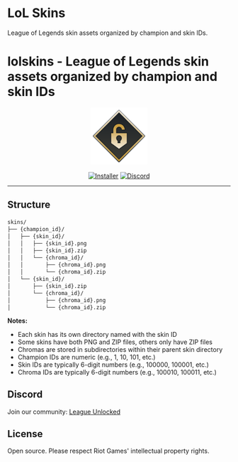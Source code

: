 # LoL Skins

League of Legends skin assets organized by champion and skin IDs.

# lolskins - League of Legends skin assets organized by champion and skin IDs

<div align="center">
  <img src="./icon.png" alt="League Unlocked Icon" width="128" height="128">
  
  [![Installer](https://img.shields.io/badge/Installer-Windows-blue)](https://github.com/AlbanCliquet/LeagueUnlockedReleases/releases/latest)
  [![Discord](https://img.shields.io/discord/1426680928759189545?color=5865F2&logo=discord&logoColor=white&label=Discord)](https://discord.com/invite/cDepnwVS8Z)
</div>

---

## Structure

```
skins/
├── {champion_id}/
│   ├── {skin_id}/
│   │   ├── {skin_id}.png
│   │   ├── {skin_id}.zip
│   │   └── {chroma_id}/
│   │       ├── {chroma_id}.png
│   │       └── {chroma_id}.zip
│   └── {skin_id}/
│       ├── {skin_id}.zip
│       └── {chroma_id}/
│           ├── {chroma_id}.png
│           └── {chroma_id}.zip
```

**Notes:**
- Each skin has its own directory named with the skin ID
- Some skins have both PNG and ZIP files, others only have ZIP files
- Chromas are stored in subdirectories within their parent skin directory
- Champion IDs are numeric (e.g., 1, 10, 101, etc.)
- Skin IDs are typically 6-digit numbers (e.g., 100000, 100001, etc.)
- Chroma IDs are typically 6-digit numbers (e.g., 100010, 100011, etc.)

## Discord

Join our community: [League Unlocked](https://discord.gg/zUhnk7Ac)

## License

Open source. Please respect Riot Games' intellectual property rights.
